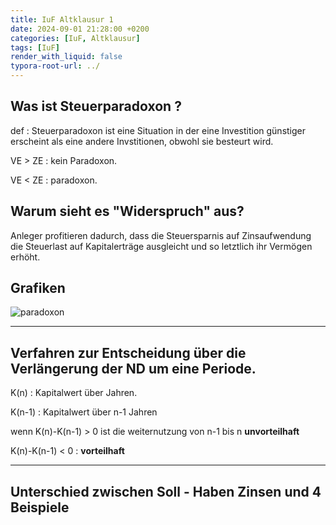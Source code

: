 ```yaml
---
title: IuF Altklausur 1 
date: 2024-09-01 21:28:00 +0200
categories: [IuF, Altklausur]
tags: [IuF]
render_with_liquid: false
typora-root-url: ../
---
```


## Was ist Steuerparadoxon ? 

def :  Steuerparadoxon ist eine Situation in der eine Investition günstiger erscheint als eine andere Invstitionen, obwohl sie besteurt wird.

 VE > ZE : kein Paradoxon.  

 VE < ZE : paradoxon.

## Warum sieht es "Widerspruch" aus?

Anleger profitieren dadurch, dass die Steuersparnis auf Zinsaufwendung die Steuerlast auf Kapitalerträge ausgleicht und so letztlich ihr Vermögen erhöht.

## Grafiken

![paradoxon](/assets/images/2024-09-01-일요일/paradoxon.png)

---

## Verfahren zur Entscheidung über die Verlängerung der ND um eine Periode.

K(n) : Kapitalwert über Jahren.

K(n-1) : Kapitalwert über n-1 Jahren

wenn K(n)-K(n-1) > 0 ist die weiternutzung von n-1 bis n **unvorteilhaft**

K(n)-K(n-1) < 0 : **vorteilhaft**



---

## Unterschied zwischen Soll - Haben Zinsen und 4 Beispiele

